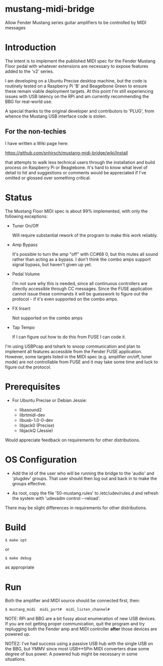 # mustang-midi-bridge

Allow Fender Mustang series guitar amplifiers to be controlled by MIDI
messages

# Introduction

The intent is to implement the published MIDI spec for the Fender
Mustang Floor pedal with whatever extensions are necessary to expose
features added to the 'v2' series. 

I am developing on a Ubuntu Precise desktop machine, but the code is
routinely tested on a Raspberry Pi 'B' and Beagelbone Green to ensure
these remain viable deployment targets.  At this point I'm still
experiencing issues with USB latency on the RPi and am currently
recommending the BBG for real-world use.

A special thanks to the original developer and contributors to 'PLUG',
from whence the Mustang USB interface code is stolen.

## For the non-techies

I have written a Wiki page here:

https://github.com/snhirsch/mustang-midi-bridge/wiki/Install

that attempts to walk less technical users through the installation
and build process on Raspberry Pi or Beaglebone.  It's hard to know
what level of detail to hit and suggestions or comments would be
appreciated if I've omitted or glossed over something critical.

# Status

The Mustang Floor MIDI spec is about 99% implemented, with only the
following exceptions:

  + Tuner On/Off

    Will require substantial rework of the program to make this work
    reliably.  

  + Amp Bypass

    It's possible to turn the amp "off" with CC#68 0, but this mutes
    all sound rather than acting as a bypass.  I don't think the combo
    amps support signal bypass, but haven't given up yet.

  + Pedal Volume

    I'm not sure why this is needed, since all continuous controllers
    are directly accessible through CC messages.  Since the FUSE
    application cannot issue these commands it will be guesswork to
    figure out the protocol - if it's even supported on the combo
    amps. 

  + FX Insert

    Not supported on the combo amps

  + Tap Tempo

    If I can figure out how to do this from FUSE I can code it.
  
I'm using USBPcap and tshark to snoop communication and plan to
implement all features accessible from the Fender FUSE application.
However, some targets listed in the MIDI spec (e.g. amplifier on/off,
tuner mode) are not controllable from FUSE and it may take some time
and luck to figure out the protocol.

# Prerequisites

  + For Ubuntu Precise or Debian Jessie:

    - libasound2
    - librtmidi-dev
    - libusb-1.0-0-dev
    - libjack0 (Precise) 
    - libjackQ (Jessie)

Would appreciate feedback on requirements for other distributions.

# OS Configuration

  + Add the id of the user who will be running the bridge to the
  'audio' and 'plugdev' groups.  That user should then log out and back
  in to make the groups effective.

  + As root, copy the file '50-mustang.rules' to /etc/udev/rules.d and
  refresh the system with 'udevadm control --reload'.

There may be slight differences in requirements for other distributions.

# Build
```
$ make opt
```
or 
```
$ make debug
```
as appropriate

# Run

Both the amplifier and MIDI source should be connected first, then:
```
$ mustang_midi  midi_port#  midi_listen_channel#
```
NOTE: RPi and BBG are a bit fussy about enumeration of new USB
devices. If you are not getting proper communication, quit the program
and try replugging both the Fender amp and MIDI controller **after**
those devices are powered up.

NOTE2: I've had success using a passive USB hub with the single USB on
the BBG, but YMMV since most USB<->5Pin MIDI converters draw some
degree of bus power.  A powered hub might be necessary in some
situations.

